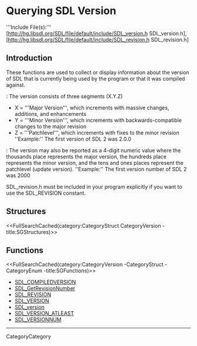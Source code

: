 
# Querying SDL Version

'''Include File(s):''' [http://hg.libsdl.org/SDL/file/default/include/SDL_version.h SDL_version.h], [http://hg.libsdl.org/SDL/file/default/include/SDL_revision.h SDL_revision.h]


## Introduction

These functions are used to collect or display information about the version of SDL that is currently being used by the program or that it was compiled against.

: The version consists of three segments (X.Y.Z)
* X = '''Major Version''', which increments with massive changes, additions, and enhancements
* Y = '''Minor Version''', which increments with backwards-compatible changes to the major revision
* Z = '''Patchlevel''', which increments with fixes to the minor revision<br/>
 ''Example:'' The first version of SDL 2 was 2.0.0

: The version may also be reported as a 4-digit numeric value where the thousands place represents the major version, the hundreds place represents the minor version, and the tens and ones places represent the patchlevel (update version).
 ''Example:'' The first version number of SDL 2 was 2000

SDL_revision.h must be included in your program explicitly if you want to use the SDL_REVISION constant.

<!-- #Remove this line and the ## below to use this markup if it becomes relevant to this category -->
<!-- #== Enumerations == -->
<!-- #<<FullSearchCached(category:CategoryEnum CategoryVersion -title:SGEnumerations)>> -->

## Structures
<<FullSearchCached(category:CategoryStruct CategoryVersion -title:SGStructures)>>

## Functions
<<FullSearchCached(category:CategoryVersion -CategoryStruct -CategoryEnum -title:SGFunctions)>>

<!-- BEGIN CATEGORY LIST -->
- [SDL_COMPILEDVERSION](SDL_COMPILEDVERSION)
- [SDL_GetRevisionNumber](SDL_GetRevisionNumber)
- [SDL_REVISION](SDL_REVISION)
- [SDL_VERSION](SDL_VERSION)
- [SDL_version](SDL_version)
- [SDL_VERSION_ATLEAST](SDL_VERSION_ATLEAST)
- [SDL_VERSIONNUM](SDL_VERSIONNUM)
<!-- END CATEGORY LIST -->
----
CategoryCategory
